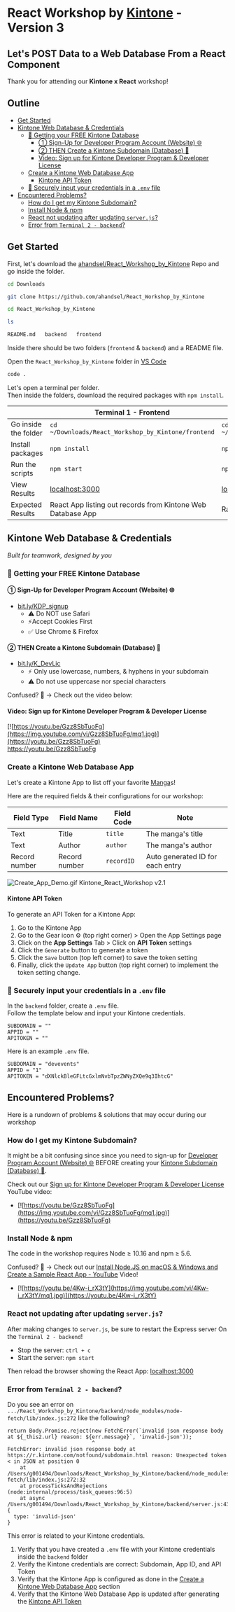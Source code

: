 # React Workshop by [Kintone](https://developer.kintone.io/hc/en-us/) - Version 3

## Let's POST Data to a Web Database From a React Component <!-- omit in toc -->

Thank you for attending our **Kintone x React** workshop!  

## Outline <!-- omit in toc -->
* [Get Started](#get-started)
* [Kintone Web Database & Credentials](#kintone-web-database--credentials)
  * [🚀 Getting your FREE Kintone Database](#-getting-your-free-kintone-database)
    * [① Sign-Up for Developer Program Account (Website) 🌐](#-sign-up-for-developer-program-account-website-)
    * [② THEN Create a Kintone Subdomain (Database) 📂](#-then-create-a-kintone-subdomain-database-)
    * [Video: Sign up for Kintone Developer Program & Developer License](#video-sign-up-for-kintone-developer-program--developer-license)
  * [Create a Kintone Web Database App](#create-a-kintone-web-database-app)
    * [Kintone API Token](#kintone-api-token)
  * [🔐 Securely input your credentials in a `.env` file](#-securely-input-your-credentials-in-a-env-file)
* [Encountered Problems?](#encountered-problems)
  * [How do I get my Kintone Subdomain?](#how-do-i-get-my-kintone-subdomain)
  * [Install Node & npm](#install-node--npm)
  * [React not updating after updating `server.js`?](#react-not-updating-after-updating-serverjs)
  * [Error from `Terminal 2 - backend`?](#error-from-terminal-2---backend)

## Get Started

First, let's download the [ahandsel/React_Workshop_by_Kintone](https://github.com/ahandsel/React_Workshop_by_Kintone) Repo and go inside the folder.

```bash
cd Downloads

git clone https://github.com/ahandsel/React_Workshop_by_Kintone

cd React_Workshop_by_Kintone
```

```bash
ls

README.md   backend   frontend
```

Inside there should be two folders (`frontend` & `backend`) and a README file.

Open the `React_Workshop_by_Kintone` folder in [VS Code](https://code.visualstudio.com/docs/getstarted/tips-and-tricks#_command-line)

```bash
code .
```

Let's open a terminal per folder.  
Then inside the folders, download the required packages with `npm install`.

|                      | Terminal 1 - Frontend                                       | Terminal 2 - Backend                                    |
| -------------------- | ----------------------------------------------------------- | ------------------------------------------------------- |
| Go inside the folder | `cd ~/Downloads/React_Workshop_by_Kintone/frontend`         | `cd ~/Downloads/React_Workshop_by_Kintone/backend`      |
| Install packages     | `npm install`                                               | `npm install`                                           |
| Run the scripts      | `npm start`                                                 | `npm start`                                             |
| View Results         | [localhost:3000](http://localhost:3000/)                    | [localhost:5000/getData](http://localhost:5000/getData) |
| Expected Results     | React App listing out records from Kintone Web Database App | Raw API response in JSON with all the records           |

## Kintone Web Database & Credentials
*Built for teamwork, designed by you*

### 🚀 Getting your FREE Kintone Database

#### ① Sign-Up for Developer Program Account (Website) 🌐
  * [bit.ly/KDP_signup](https://bit.ly/KDP_signup)
    * ⚠ Do NOT use Safari
    * ⚡Accept Cookies First
    * ✅ Use Chrome & Firefox

#### ② THEN Create a Kintone Subdomain (Database) 📂
  * [bit.ly/K_DevLic](http://bit.ly/K_DevLic)
    * ⚡ Only use lowercase, numbers, & hyphens in your subdomain
    * ⚠ Do not use uppercase nor special characters

Confused? 🤔 → Check out the video below:

#### Video: Sign up for Kintone Developer Program & Developer License

[![https://youtu.be/Gzz8SbTuoFg](https://img.youtube.com/vi/Gzz8SbTuoFg/mq1.jpg)](https://youtu.be/Gzz8SbTuoFg)  
<https://youtu.be/Gzz8SbTuoFg>

### Create a Kintone Web Database App

Let's create a Kintone App to list off your favorite [Manga](https://en.wikipedia.org/wiki/Manga)s!

Here are the required fields & their configurations for our workshop:

| Field Type    | Field Name    | Field Code | Note                             |
| ------------- | ------------- | ---------- | -------------------------------- |
| Text          | Title         | `title`    | The manga's title                |
| Text          | Author        | `author`   | The manga's author               |
| Record number | Record number | `recordID` | Auto generated ID for each entry |

![Create_App_Demo.gif Kintone_React_Workshop v2.1](https://user-images.githubusercontent.com/30670749/125898739-1bc018ac-1740-40e0-91cc-ab829192d2ea.gif)

#### Kintone API Token

To generate an API Token for a Kintone App:
1. Go to the Kintone App
2. Go to the Gear icon ⚙️ (top right corner) > Open the App Settings page
3. Click on the **App Settings** Tab > Click on **API Token** settings
4. Click the `Generate` button to generate a token
5. Click the `Save` button (top left corner) to save the token setting
6. Finally, click the `Update App` button (top right corner) to implement the token setting change.

<!-- ![Generating an API Token Gif](https://user-images.githubusercontent.com/30670749/111570449-3964c580-87e8-11eb-83ee-9a6a1ff2e8df.gif) -->

### 🔐 Securely input your credentials in a `.env` file
In the `backend` folder, create a `.env` file.  
Follow the template below and input your Kintone credentials.

```.env
SUBDOMAIN = ""
APPID = ""
APITOKEN = ""
```

Here is an example `.env` file.

```.env
SUBDOMAIN = "devevents"
APPID = "1"
APITOKEN = "dXNlckBleGFLtcGxlmNvbTpzZWNyZXQe9q3IhtcG"
```

## Encountered Problems?

Here is a rundown of problems & solutions that may occur during our workshop

### How do I get my Kintone Subdomain?
It might be a bit confusing since since you need to sign-up for [Developer Program Account (Website) 🌐](https://bit.ly/KDP_signup) BEFORE creating your [Kintone Subdomain (Database) 📂](http://bit.ly/K_DevLic).

Check out our [Sign up for Kintone Developer Program & Developer License](https://youtu.be/Gzz8SbTuoFg) YouTube video:
  * [![https://youtu.be/Gzz8SbTuoFg](https://img.youtube.com/vi/Gzz8SbTuoFg/mq1.jpg)](https://youtu.be/Gzz8SbTuoFg)

### Install Node & npm
The code in the workshop requires Node ≥ 10.16 and npm ≥ 5.6.

Confused? 🤔 → Check out our [Install Node.JS on macOS & Windows and Create a Sample React App - YouTube](https://www.youtube.com/watch?v=4Kw-i_rX3tY) Video!
  * [![https://youtu.be/4Kw-i_rX3tY](https://img.youtube.com/vi/4Kw-i_rX3tY/mq1.jpg)](https://youtu.be/4Kw-i_rX3tY)

### React not updating after updating `server.js`?
After making changes to `server.js`, be sure to restart the Express server On the `Terminal 2 - backend`!  
  * Stop the server: `ctrl + c`
  * Start the server: `npm start`

Then reload the browser showing the React App: [localhost:3000](http://localhost:3000/)

### Error from `Terminal 2 - backend`?
Do you see an error on `.../React_Workshop_by_Kintone/backend/node_modules/node-fetch/lib/index.js:272` like the following?

```text
return Body.Promise.reject(new FetchError(`invalid json response body at ${_this2.url} reason: ${err.message}`, 'invalid-json'));
                           ^
FetchError: invalid json response body at https://r.kintone.com/notfound/subdomain.html reason: Unexpected token < in JSON at position 0
    at /Users/g001494/Downloads/React_Workshop_by_Kintone/backend/node_modules/node-fetch/lib/index.js:272:32
    at processTicksAndRejections (node:internal/process/task_queues:96:5)
    at async /Users/g001494/Downloads/React_Workshop_by_Kintone/backend/server.js:43:24 {
  type: 'invalid-json'
}
```

This error is related to your Kintone credentials.
1. Verify that you have created a `.env` file with your Kintone credentials inside the `backend` folder
2. Verify the Kintone credentials are correct: Subdomain, App ID, and API Token
3. Verify that the Kintone App is configured as done in the [Create a Kintone Web Database App](#create-a-kintone-web-database-app) section
4. Verify that the Kintone Web Database App is updated after generating the [Kintone API Token](#kintone-api-token)
